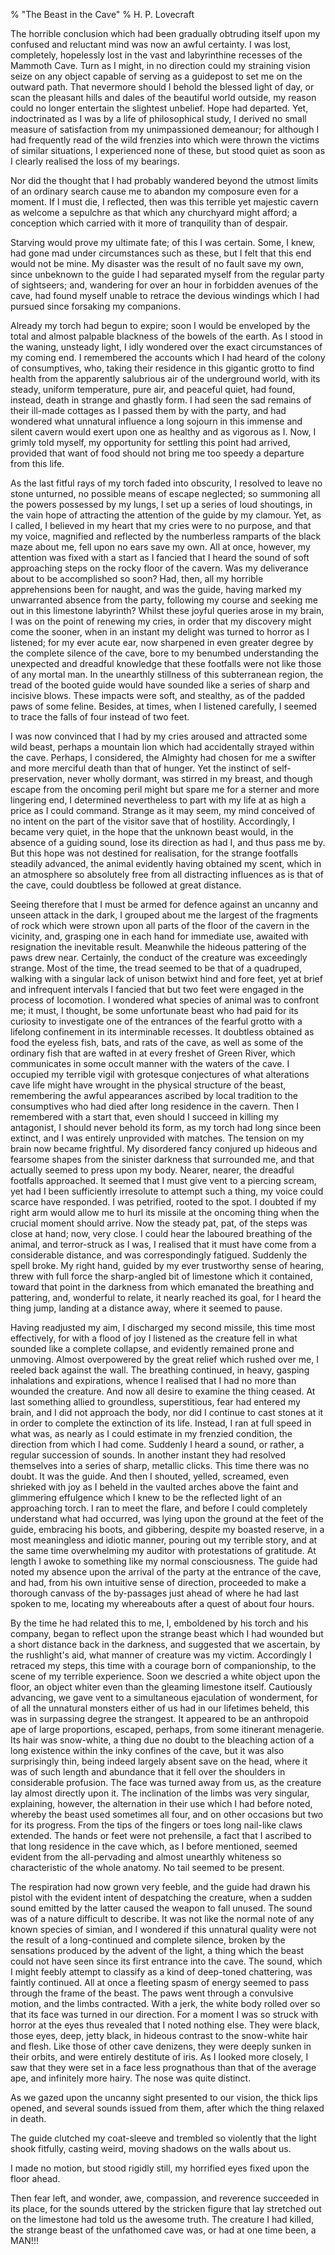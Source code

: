 % "The Beast in the Cave" 
% H. P. Lovecraft

The horrible conclusion which had been gradually obtruding itself upon my confused and reluctant
mind was now an awful certainty. I was lost, completely, hopelessly lost in the vast and labyrinthine
recesses of the Mammoth Cave. Turn as I might, in no direction could my straining vision seize
on any object capable of serving as a guidepost to set me on the outward path. That nevermore
should I behold the blessed light of day, or scan the pleasant hills and dales of the beautiful
world outside, my reason could no longer entertain the slightest unbelief. Hope had departed.
Yet, indoctrinated as I was by a life of philosophical study, I derived no small measure of
satisfaction from my unimpassioned demeanour; for although I had frequently read of the wild
frenzies into which were thrown the victims of similar situations, I experienced none of these,
but stood quiet as soon as I clearly realised the loss of my bearings. 

 Nor did the thought that I had probably wandered beyond the utmost limits of
an ordinary search cause me to abandon my composure even for a moment. If I must die, I reflected,
then was this terrible yet majestic cavern as welcome a sepulchre as that which any churchyard
might afford; a conception which carried with it more of tranquility than of despair. 

 Starving would prove my ultimate fate; of this I was certain. Some, I knew,
had gone mad under circumstances such as these, but I felt that this end would not be mine.
My disaster was the result of no fault save my own, since unbeknown to the guide I had separated
myself from the regular party of sightseers; and, wandering for over an hour in forbidden avenues
of the cave, had found myself unable to retrace the devious windings which I had pursued since
forsaking my companions. 

 Already my torch had begun to expire; soon I would be enveloped by the total
and almost palpable blackness of the bowels of the earth. As I stood in the waning, unsteady
light, I idly wondered over the exact circumstances of my coming end. I remembered the accounts
which I had heard of the colony of consumptives, who, taking their residence in this gigantic
grotto to find health from the apparently salubrious air of the underground world, with its
steady, uniform temperature, pure air, and peaceful quiet, had found, instead, death in strange
and ghastly form. I had seen the sad remains of their ill-made cottages as I passed them by
with the party, and had wondered what unnatural influence a long sojourn in this immense and
silent cavern would exert upon one as healthy and as vigorous as I. Now, I grimly told myself,
my opportunity for settling this point had arrived, provided that want of food should not bring
me too speedy a departure from this life. 

 As the last fitful rays of my torch faded into obscurity, I resolved to leave
no stone unturned, no possible means of escape neglected; so summoning all the powers possessed
by my lungs, I set up a series of loud shoutings, in the vain hope of attracting the attention
of the guide by my clamour. Yet, as I called, I believed in my heart that my cries were to no
purpose, and that my voice, magnified and reflected by the numberless ramparts of the black
maze about me, fell upon no ears save my own. All at once, however, my attention was fixed with
a start as I fancied that I heard the sound of soft approaching steps on the rocky floor of
the cavern. Was my deliverance about to be accomplished so soon? Had, then, all my horrible
apprehensions been for naught, and was the guide, having marked my unwarranted absence from
the party, following my course and seeking me out in this limestone labyrinth? Whilst these
joyful queries arose in my brain, I was on the point of renewing my cries, in order that my
discovery might come the sooner, when in an instant my delight was turned to horror as I listened;
for my ever acute ear, now sharpened in even greater degree by the complete silence of the cave,
bore to my benumbed understanding the unexpected and dreadful knowledge that these footfalls
were  not like those of any mortal man.  In the unearthly stillness of this subterranean
region, the tread of the booted guide would have sounded like a series of sharp and incisive
blows. These impacts were soft, and stealthy, as of the padded paws of some feline. Besides,
 at times,  when I listened carefully, I seemed to trace the falls of  four  instead
of  two  feet. 

 I was now convinced that I had by my cries aroused and attracted some wild
beast, perhaps a mountain lion which had accidentally strayed within the cave. Perhaps, I considered,
the Almighty had chosen for me a swifter and more merciful death than that of hunger. Yet the
instinct of self-preservation, never wholly dormant, was stirred in my breast, and though escape
from the oncoming peril might but spare me for a sterner and more lingering end, I determined
nevertheless to part with my life at as high a price as I could command. Strange as it may seem,
my mind conceived of no intent on the part of the visitor save that of hostility. Accordingly,
I became very quiet, in the hope that the unknown beast would, in the absence of a guiding sound,
lose its direction as had I, and thus pass me by. But this hope was not destined for realisation,
for the strange footfalls steadily advanced, the animal evidently having obtained my scent,
which in an atmosphere so absolutely free from all distracting influences as is that of the
cave, could doubtless be followed at great distance. 

 Seeing therefore that I must be armed for defence against an uncanny and unseen
attack in the dark, I grouped about me the largest of the fragments of rock which were strown
upon all parts of the floor of the cavern in the vicinity, and, grasping one in each hand for
immediate use, awaited with resignation the inevitable result. Meanwhile the hideous pattering
of the paws drew near. Certainly, the conduct of the creature was exceedingly strange. Most
of the time, the tread seemed to be that of a quadruped, walking with a singular  lack of
unison  betwixt hind and fore feet, yet at brief and infrequent intervals I fancied that
but two feet were engaged in the process of locomotion. I wondered what species of animal was
to confront me; it must, I thought, be some unfortunate beast who had paid for its curiosity
to investigate one of the entrances of the fearful grotto with a lifelong confinement in its
interminable recesses. It doubtless obtained as food the eyeless fish, bats, and rats of the
cave, as well as some of the ordinary fish that are wafted in at every freshet of Green River,
which communicates in some occult manner with the waters of the cave. I occupied my terrible
vigil with grotesque conjectures of what alterations cave life might have wrought in the physical
structure of the beast, remembering the awful appearances ascribed by local tradition to the
consumptives who had died after long residence in the cavern. Then I remembered with a start
that, even should I succeed in killing my antagonist, I should  never behold its form, 
as my torch had long since been extinct, and I was entirely unprovided with matches. The tension
on my brain now became frightful. My disordered fancy conjured up hideous and fearsome shapes
from the sinister darkness that surrounded me, and that actually seemed to  press  upon
my body. Nearer, nearer, the dreadful footfalls approached. It seemed that I must give vent
to a piercing scream, yet had I been sufficiently irresolute to attempt such a thing, my voice
could scarce have responded. I was petrified, rooted to the spot. I doubted if my right arm
would allow me to hurl its missile at the oncoming thing when the crucial moment should arrive.
Now the steady  pat, pat,  of the steps was close at hand; now,  very  close. I could
hear the laboured breathing of the animal, and terror-struck as I was, I realised that it must
have come from a considerable distance, and was correspondingly fatigued. Suddenly the spell
broke. My right hand, guided by my ever trustworthy sense of hearing, threw with full force
the sharp-angled bit of limestone which it contained, toward that point in the darkness from
which emanated the breathing and pattering, and, wonderful to relate, it nearly reached its
goal, for I heard the thing jump, landing at a distance away, where it seemed to pause. 

 Having readjusted my aim, I discharged my second missile, this time most effectively,
for with a flood of joy I listened as the creature fell in what sounded like a complete collapse,
and evidently remained prone and unmoving. Almost overpowered by the great relief which rushed
over me, I reeled back against the wall. The breathing continued, in heavy, gasping inhalations
and expirations, whence I realised that I had no more than wounded the creature. And now all
desire to examine the  thing  ceased. At last something allied to groundless, superstitious,
fear had entered my brain, and I did not approach the body, nor did I continue to cast stones
at it in order to complete the extinction of its life. Instead, I ran at full speed in what
was, as nearly as I could estimate in my frenzied condition, the direction from which I had
come. Suddenly I heard a sound, or rather, a regular succession of sounds. In another instant
they had resolved themselves into a series of sharp, metallic clicks. This time there was no
doubt.  It was the guide.  And then I shouted, yelled, screamed, even shrieked with joy
as I beheld in the vaulted arches above the faint and glimmering effulgence which I knew to
be the reflected light of an approaching torch. I ran to meet the flare, and before I could
completely understand what had occurred, was lying upon the ground at the feet of the guide,
embracing his boots, and gibbering, despite my boasted reserve, in a most meaningless and idiotic
manner, pouring out my terrible story, and at the same time overwhelming my auditor with protestations
of gratitude. At length I awoke to something like my normal consciousness. The guide had noted
my absence upon the arrival of the party at the entrance of the cave, and had, from his own
intuitive sense of direction, proceeded to make a thorough canvass of the by-passages just ahead
of where he had last spoken to me, locating my whereabouts after a quest of about four hours. 

 By the time he had related this to me, I, emboldened by his torch and his company,
began to reflect upon the strange beast which I had wounded but a short distance back in the
darkness, and suggested that we ascertain, by the rushlight's aid, what manner of creature
was my victim. Accordingly I retraced my steps, this time with a courage born of companionship,
to the scene of my terrible experience. Soon we descried a white object upon the floor, an object
whiter even than the gleaming limestone itself. Cautiously advancing, we gave vent to a simultaneous
ejaculation of wonderment, for of all the unnatural monsters either of us had in our lifetimes
beheld, this was in surpassing degree the strangest. It appeared to be an anthropoid ape of
large proportions, escaped, perhaps, from some itinerant menagerie. Its hair was snow-white,
a thing due no doubt to the bleaching action of a long existence within the inky confines of
the cave, but it was also surprisingly thin, being indeed largely absent save on the head, where
it was of such length and abundance that it fell over the shoulders in considerable profusion.
The face was turned away from us, as the creature lay almost directly upon it. The inclination
of the limbs was very singular, explaining, however, the alternation in their use which I had
before noted, whereby the beast used sometimes all four, and on other occasions but two for
its progress. From the tips of the fingers or toes long nail-like claws extended. The hands
or feet were not prehensile, a fact that I ascribed to that long residence in the cave which,
as I before mentioned, seemed evident from the all-pervading and almost unearthly  whiteness 
so characteristic of the whole anatomy. No tail seemed to be present. 

 The respiration had now grown very feeble, and the guide had drawn his pistol
with the evident intent of despatching the creature, when a sudden  sound  emitted by the
latter caused the weapon to fall unused. The sound was of a nature difficult to describe. It
was not like the normal note of any known species of simian, and I wondered if this unnatural
quality were not the result of a long-continued and complete silence, broken by the sensations
produced by the advent of the light, a thing which the beast could not have seen since its first
entrance into the cave. The sound, which I might feebly attempt to classify as a kind of deep-toned
chattering, was faintly continued. All at once a fleeting spasm of energy seemed to pass through
the frame of the beast. The paws went through a convulsive motion, and the limbs contracted.
With a jerk, the white body rolled over so that its face was turned in our direction. For a
moment I was so struck with horror at the eyes thus revealed that I noted nothing else. They
were black, those eyes, deep, jetty black, in hideous contrast to the snow-white hair and flesh.
Like those of other cave denizens, they were deeply sunken in their orbits, and were entirely
destitute of iris. As I looked more closely, I saw that they were set in a face less prognathous
than that of the average ape, and infinitely more hairy. The nose was quite distinct. 

 As we gazed upon the uncanny sight presented to our vision, the thick lips
opened, and several  sounds  issued from them, after which the  thing  relaxed in
death. 

 The guide clutched my coat-sleeve and trembled so violently that the light
shook fitfully, casting weird, moving shadows on the walls about us. 

 I made no motion, but stood rigidly still, my horrified eyes fixed upon the
floor ahead. 

 Then fear left, and wonder, awe, compassion, and reverence succeeded in its
place, for the  sounds  uttered by the stricken figure that lay stretched out on the limestone
had told us the awesome truth. The creature I had killed, the strange beast of the unfathomed
cave was, or had at one time been, a MAN!!! 
